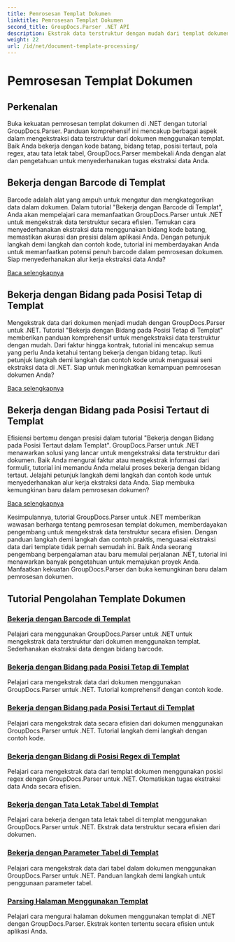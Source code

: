 ```yaml
---
title: Pemrosesan Templat Dokumen
linktitle: Pemrosesan Templat Dokumen
second_title: GroupDocs.Parser .NET API
description: Ekstrak data terstruktur dengan mudah dari templat dokumen dengan GroupDocs.Parser untuk .NET. Pelajari cara bekerja dengan kode batang, bidang, regex, dan tata letak tabel.
weight: 22
url: /id/net/document-template-processing/
---
```


# Pemrosesan Templat Dokumen


## Perkenalan

Buka kekuatan pemrosesan templat dokumen di .NET dengan tutorial GroupDocs.Parser. Panduan komprehensif ini mencakup berbagai aspek dalam mengekstraksi data terstruktur dari dokumen menggunakan templat. Baik Anda bekerja dengan kode batang, bidang tetap, posisi tertaut, pola regex, atau tata letak tabel, GroupDocs.Parser membekali Anda dengan alat dan pengetahuan untuk menyederhanakan tugas ekstraksi data Anda.

## Bekerja dengan Barcode di Templat

Barcode adalah alat yang ampuh untuk mengatur dan mengkategorikan data dalam dokumen. Dalam tutorial "Bekerja dengan Barcode di Templat", Anda akan mempelajari cara memanfaatkan GroupDocs.Parser untuk .NET untuk mengekstrak data terstruktur secara efisien. Temukan cara menyederhanakan ekstraksi data menggunakan bidang kode batang, memastikan akurasi dan presisi dalam aplikasi Anda. Dengan petunjuk langkah demi langkah dan contoh kode, tutorial ini memberdayakan Anda untuk memanfaatkan potensi penuh barcode dalam pemrosesan dokumen. Siap menyederhanakan alur kerja ekstraksi data Anda?

[Baca selengkapnya](./working-with-barcodes-in-templates/)

## Bekerja dengan Bidang pada Posisi Tetap di Templat

Mengekstrak data dari dokumen menjadi mudah dengan GroupDocs.Parser untuk .NET. Tutorial "Bekerja dengan Bidang pada Posisi Tetap di Templat" memberikan panduan komprehensif untuk mengekstraksi data terstruktur dengan mudah. Dari faktur hingga kontrak, tutorial ini mencakup semua yang perlu Anda ketahui tentang bekerja dengan bidang tetap. Ikuti petunjuk langkah demi langkah dan contoh kode untuk menguasai seni ekstraksi data di .NET. Siap untuk meningkatkan kemampuan pemrosesan dokumen Anda?

[Baca selengkapnya](./working-with-fields-at-fixed-positions-in-templates/)

## Bekerja dengan Bidang pada Posisi Tertaut di Templat

Efisiensi bertemu dengan presisi dalam tutorial "Bekerja dengan Bidang pada Posisi Tertaut dalam Templat". GroupDocs.Parser untuk .NET menawarkan solusi yang lancar untuk mengekstraksi data terstruktur dari dokumen. Baik Anda mengurai faktur atau mengekstrak informasi dari formulir, tutorial ini memandu Anda melalui proses bekerja dengan bidang tertaut. Jelajahi petunjuk langkah demi langkah dan contoh kode untuk menyederhanakan alur kerja ekstraksi data Anda. Siap membuka kemungkinan baru dalam pemrosesan dokumen?

[Baca selengkapnya](./working-with-fields-at-linked-positions-in-templates/)

Kesimpulannya, tutorial GroupDocs.Parser untuk .NET memberikan wawasan berharga tentang pemrosesan templat dokumen, memberdayakan pengembang untuk mengekstrak data terstruktur secara efisien. Dengan panduan langkah demi langkah dan contoh praktis, menguasai ekstraksi data dari template tidak pernah semudah ini. Baik Anda seorang pengembang berpengalaman atau baru memulai perjalanan .NET, tutorial ini menawarkan banyak pengetahuan untuk memajukan proyek Anda. Manfaatkan kekuatan GroupDocs.Parser dan buka kemungkinan baru dalam pemrosesan dokumen.

## Tutorial Pengolahan Template Dokumen
### [Bekerja dengan Barcode di Templat](./working-with-barcodes-in-templates/)
Pelajari cara menggunakan GroupDocs.Parser untuk .NET untuk mengekstrak data terstruktur dari dokumen menggunakan templat. Sederhanakan ekstraksi data dengan bidang barcode.
### [Bekerja dengan Bidang pada Posisi Tetap di Templat](./working-with-fields-at-fixed-positions-in-templates/)
Pelajari cara mengekstrak data dari dokumen menggunakan GroupDocs.Parser untuk .NET. Tutorial komprehensif dengan contoh kode.
### [Bekerja dengan Bidang pada Posisi Tertaut di Templat](./working-with-fields-at-linked-positions-in-templates/)
Pelajari cara mengekstrak data secara efisien dari dokumen menggunakan GroupDocs.Parser untuk .NET. Tutorial langkah demi langkah dengan contoh kode.
### [Bekerja dengan Bidang di Posisi Regex di Templat](./working-with-fields-at-regex-positions-in-templates/)
Pelajari cara mengekstrak data dari templat dokumen menggunakan posisi regex dengan GroupDocs.Parser untuk .NET. Otomatiskan tugas ekstraksi data Anda secara efisien.
### [Bekerja dengan Tata Letak Tabel di Templat](./working-with-table-layout-in-templates/)
Pelajari cara bekerja dengan tata letak tabel di templat menggunakan GroupDocs.Parser untuk .NET. Ekstrak data terstruktur secara efisien dari dokumen.
### [Bekerja dengan Parameter Tabel di Templat](./working-with-table-parameters-in-templates/)
Pelajari cara mengekstrak data dari tabel dalam dokumen menggunakan GroupDocs.Parser untuk .NET. Panduan langkah demi langkah untuk penggunaan parameter tabel.
### [Parsing Halaman Menggunakan Templat](./parse-pages-using-templates/)
Pelajari cara mengurai halaman dokumen menggunakan templat di .NET dengan GroupDocs.Parser. Ekstrak konten tertentu secara efisien untuk aplikasi Anda.